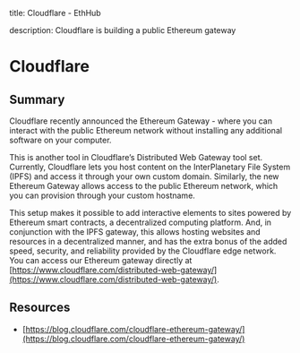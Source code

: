 title: Cloudflare - EthHub

description: Cloudflare is building a public Ethereum gateway

# Cloudflare

## Summary
Cloudflare recently announced the Ethereum Gateway - where you can interact with the public Ethereum network without installing any additional software on your computer.

This is another tool in Cloudflare’s Distributed Web Gateway tool set. Currently, Cloudflare lets you host content on the InterPlanetary File System (IPFS) and access it through your own custom domain. Similarly, the new Ethereum Gateway allows access to the public Ethereum network, which you can provision through your custom hostname.

This setup makes it possible to add interactive elements to sites powered by Ethereum smart contracts, a decentralized computing platform. And, in conjunction with the IPFS gateway, this allows hosting websites and resources in a decentralized manner, and has the extra bonus of the added speed, security, and reliability provided by the Cloudflare edge network. You can access our Ethereum gateway directly at [https://www.cloudflare.com/distributed-web-gateway/](https://www.cloudflare.com/distributed-web-gateway/).

## Resources

* [https://blog.cloudflare.com/cloudflare-ethereum-gateway/](https://blog.cloudflare.com/cloudflare-ethereum-gateway/)
